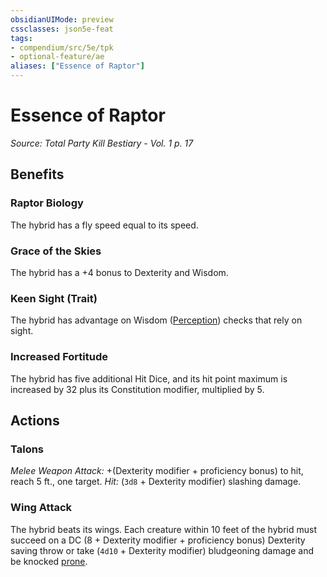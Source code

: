 ```yaml
---
obsidianUIMode: preview
cssclasses: json5e-feat
tags:
- compendium/src/5e/tpk
- optional-feature/ae
aliases: ["Essence of Raptor"]
---
```

# Essence of Raptor
*Source: Total Party Kill Bestiary - Vol. 1 p. 17*  

## Benefits

### Raptor Biology

The hybrid has a fly speed equal to its speed.

### Grace of the Skies

The hybrid has a +4 bonus to Dexterity and Wisdom.

### Keen Sight (Trait)

The hybrid has advantage on Wisdom ([Perception](2-Mechanics/CLI/rules/skills.md#Perception)) checks that rely on sight.

### Increased Fortitude

The hybrid has five additional Hit Dice, and its hit point maximum is increased by 32 plus its Constitution modifier, multiplied by 5.

## Actions

### Talons

*Melee Weapon Attack:* +(Dexterity modifier + proficiency bonus) to hit, reach 5 ft., one target. *Hit:*  (`3d8` + Dexterity modifier) slashing damage.

### Wing Attack

The hybrid beats its wings. Each creature within 10 feet of the hybrid must succeed on a DC (8 + Dexterity modifier + proficiency bonus) Dexterity saving throw or take (`4d10` + Dexterity modifier) bludgeoning damage and be knocked [prone](2-Mechanics/CLI/rules/conditions.md#prone).